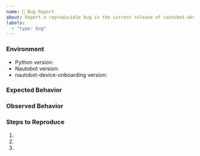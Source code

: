 ```yaml
---
name: 🐛 Bug Report
about: Report a reproducible bug in the current release of nautobot-device-onboarding
labels:
  - "type: bug"
---
```


### Environment
* Python version:  <!-- Example: 3.11.4 -->
* Nautobot version:  <!-- Example: 2.4.2 -->
* nautobot-device-onboarding version:  <!-- Example: 1.0.0 -->

<!-- What did you expect to happen? -->
### Expected Behavior


<!-- What happened instead? -->
### Observed Behavior

<!--
    Describe in detail the exact steps that someone else can take to reproduce
    this bug using the current release.
-->
### Steps to Reproduce
1.
2.
3.
